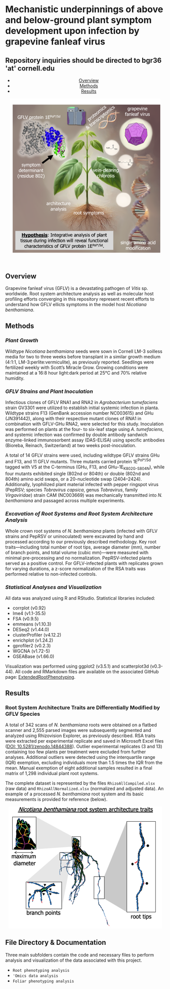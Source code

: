 <!DOCTYPE html>
<html lang="en">
  <head>
    <meta charset="UTF-8">
    <meta name="viewport" content="width=device-width, initial-scale=1">
    <link rel="stylesheet" href="styles.css">
    <!-- Optionally include a CSS framework (like Bootstrap) for easier responsiveness -->
  </head>
  <h1>Mechanistic underpinnings of above and below-ground plant symptom development upon infection by grapevine fanleaf virus</h1>
  <h2>Repository inquiries should be directed to bgr36 'at' cornell.edu</h2>
  <body>
    <!-- Header Section -->
    <header>
      <nav>
        <ul>
          <li><a href="#overview">Overview</a></li>
          <li><a href="#methods">Methods</a></li>
          <li><a href="#results">Results</a></li>
        </ul>
      </nav>
      <div align="center"> <img src="./Misc/GitHubOmics.png" alt="Depiction of analyzed root system of <em>Nicotiana benthamiana</em>" width="475"> </div>
    </header>    
    <!-- Main Content -->
    <main>
      <!-- Overview Section -->
      <section id="overview">
        <h2>Overview</h2>
        <p>
          Grapevine fanleaf virus (GFLV) is a devastating pathogen of <em>Vitis</em> sp. worldwide. Root system architecture analysis as well as molecular host profiling efforts converging in this repository represent recent efforts to understand how GFLV ellicts symptoms in the model host <em>Nicotiana benthamiana</em>.
        </p>
      </section>
    <main>
      <!-- Methods Section -->
      <section id="methods">
        <h2>Methods</h2>
        <!-- Plant Growth -->
        <article>
          <h3><em>Plant Growth</em></h3>
          <p>
            Wildtype <em>Nicotiana benthamiana</em> seeds were sown in Cornell LM-3 soilless media for two to three weeks before transplant in a similar growth medium (4:1:1, LM-3:perlite:vermiculite), as previously reported. Seedlings were fertilized weekly with Scott’s Miracle Grow. Growing conditions were maintained at a 16:8 hour light:dark period at 25°C and 70% relative humidity.
          </p>
        </article>
        <!-- GFLV Strains and Plant Inoculation -->
        <article>
          <h3><em>GFLV Strains and Plant Inoculation</em></h3>
          <p>
            Infectious clones of GFLV RNA1 and RNA2 in <em>Agrobacterium tumefaciens</em> strain GV3301 were utilized to establish initial systemic infection in planta. Wildtype strains F13 (GenBank accession number NC003615) and GHu (JN391442), along with their respective mutant clones of RNA1 in combination with GFLV-GHu RNA2, were selected for this study. Inoculation was performed on plants at the four- to six-leaf stage using <em>A. tumefaciens</em>, and systemic infection was confirmed by double antibody sandwich enzyme-linked immunosorbent assay (DAS-ELISA) using specific antibodies (Bioreba, Reinach, Switzerland) at two weeks post-inoculation.
          </p>
          <p>
            A total of 14 GFLV strains were used, including wildtype GFLV strains GHu and F13, and 11 GFLV mutants. Three mutants carried protein 1E<sup>Pol*/Sd</sup> tagged with V5 at the C-terminus (GHu, F13, and GHu-1E<sub>K802G-S804N</sub>), while four mutants exhibited single (802nd or 804th) or double (802nd and 804th) amino acid swaps, or a 20-nucleotide swap (2404–2424). Additionally, lyophilized plant material infected with pepper ringspot virus (PepRSV; species <em>Tobravirus capsica</em>, genus <em>Tobravirus</em>, family <em>Virgaviridae</em>) strain CAM (NC003669) was mechanically transmitted into <em>N. benthamiana</em> and passaged across multiple experiments.
          </p>
        </article>
        <!-- Excavation of Root Systems and Analysis -->
        <article>
          <h3><em>Excavation of Root Systems and Root System Architecture Analysis</em></h3>
          <p>
            Whole crown root systems of <em>N. benthamiana</em> plants (infected with GFLV strains and PepRSV or uninoculated) were excavated by hand and processed according to our previously described methodology. Key root traits—including total number of root tips, average diameter (mm), number of branch points, and total volume (cubic mm)—were measured with minimal pre-processing and no normalization. PepRSV-infected plants served as a positive control. For GFLV-infected plants with replicates grown for varying durations, a z-score normalization of the RSA traits was performed relative to non-infected controls.
          </p>
        </article>
        <!-- Statistical Analyses and Visualization -->
        <article>
          <h3><em>Statistical Analyses and Visualization</em></h3>
          <p>
            All data was analyzed using R and RStudio. Statistical libraries included:
          </p>
          <ul>
            <li>corrplot (v0.92)</li>
            <li>lme4 (v1.1-35.5)</li>
            <li>FSA (v0.9.5)</li>
            <li>emmeans (v1.10.3)</li>
            <li>DESeq2 (v1.44.0)</li>
            <li>clusterProfiler (v4.12.2)</li>
            <li>enrichplot (v1.24.2)</li>
            <li>gprofiler2 (v0.2.3)</li>
            <li>WGCNA (v1.72-5)</li>
            <li>GSEABase (v1.66.0)</li>
          </ul>
          <p>
            Visualization was performed using ggplot2 (v3.5.1) and scatterplot3d (v0.3-44). All code and RMarkdown files are available on the associated GitHub page: <a href="https://github.com/brandon-roy/ExtendedRootPhenotyping">ExtendedRootPhenotyping</a>.
          </p>
        </article>
      </section>
      <!-- Results Section -->
      <section id="results">
        <h2>Results</h2>
        <!-- Root Phenotyping and Data Acquisition -->
        <article>
          <h3>Root System Architecture Traits are Differentially Modified by GFLV Species</h3>
          <p>
            A total of 342 scans of <em>N. benthamiana</em> roots were obtained on a flatbed scanner and 2,555 parsed images were subsequently segmented and analyzed using Rhizovision Explorer, as previously described. RSA traits were extracted per experimental replicate and saved in Microsoft Excel files (<a href="https://doi.org/10.5281/zenodo.14844388" target="_blank">DOI: 10.5281/zenodo.14844388</a>). Outlier experimental replicates (3 and 13) containing too few plants per treatment were excluded from further analyses. Additional outliers were detected using the interquartile range (IQR) exemption, excluding individuals more than 1.5 times the IQR from the mean. Manual exemption of eight additional samples resulted in a final matrix of 1,298 individual plant root systems.
          </p>
          <p>
            The complete dataset is represented by the files <code>RhizoAllCompiled.xlsx</code> (raw data) and <code>RhizoAllNormalized.xlsx</code> (normalized and adjusted data). An example of a processed <em>N. benthamiana</em> root system and its basic measurements is provided for reference (below).
          </p>
          <div align="center"> <img src="./Misc/RSA_figure.png" alt="Depiction of analyzed root system of <em>Nicotiana benthamiana</em>"> </div>
      <!-- File Directory & Documentation Section -->
      <section id="files">
        <h2>File Directory & Documentation</h2>
        <p>
          Three main subfolders contain the code and necessary files to perform analysis and visualization of the data associated with this project. 
        <ul>
          <li><code>Root phenotyping analysis</code></li>
          <li><code>'Omics data analysis</code></li>
          <li><code>Foliar phenotyping analysis</code></li>
        </ul>
        </p>
      </section>
